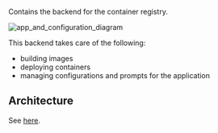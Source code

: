 Contains the backend for the container registry.

![app_and_configuration_diagram](https://docs.agenta.ai/assets/ideal-img/apps_and_configurations_light.74f7538.1100.png)

This backend takes care of the following:

- building images
- deploying containers
- managing configurations and prompts for the application

## Architecture
See [here](https://docs.agenta.ai/concepts/architecture#agenta-architecture).
